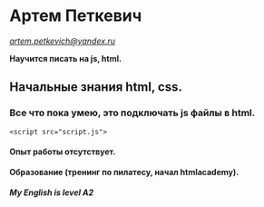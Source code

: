 # Артем Петкевич 
*artem.petkevich@yandex.ru*

**Научится писать на js, html.**

## Начальные знания html, css.
### Все что пока умею, это подключать js файлы в html.

`<script src="script.js">`

#### Опыт работы отсутствует.
**Образование (тренинг по пилатесу, начал htmlacademy).**
##### My English is level A2